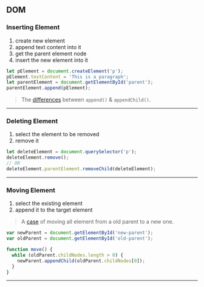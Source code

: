 ## DOM
### Inserting Element
1. create new element
2. append text content into it
3. get the parent element node
4. insert the new element into it
```js
let pElement = document.createElement('p');
pElement.textContent = 'This is a paragraph';
let parentElement = document.getElementById('parent');
parentElement.append(pElement);
```
> The [differences](https://flexiple.com/javascript/javascript-appendchild) between `append()` & `appendChild()`.

---

### Deleting Element
1. select the element to be removed
2. remove it
```js
let deleteElement = document.querySelector('p');
deleteElement.remove();
// OR
deleteElement.parentElement.removeChild(deleteElement);
```

---

### Moving Element
1. select the existing element
2. append it to the target element
> A [case](https://stackoverflow.com/questions/20910147/how-to-move-all-html-element-children-to-another-parent-using-javascript) of moving all element from a old parent to a new one.
```js
var newParent = document.getElementById('new-parent');
var oldParent = document.getElementById('old-parent');

function move() {
  while (oldParent.childNodes.length > 0) {
    newParent.appendChild(oldParent.childNodes[0]);
  }
}
```

---
